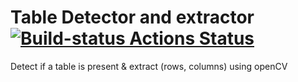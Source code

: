 # Table Detector and extractor  [![Build-status Actions Status](https://github.com/ckvb/tableDetection/workflows/Build/badge.svg)](https://github.com/ckvb/tableDetection/actions)
Detect if a table is present & extract (rows, columns) using openCV
